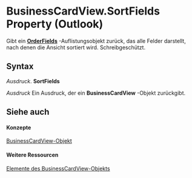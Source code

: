 
# BusinessCardView.SortFields Property (Outlook)

Gibt ein  **[OrderFields](e115fb80-352d-fd2e-c1c3-d266776fe122.md)** -Auflistungsobjekt zurück, das alle Felder darstellt, nach denen die Ansicht sortiert wird. Schreibgeschützt.


## Syntax

 _Ausdruck_. **SortFields**

 _Ausdruck_ Ein Ausdruck, der ein **BusinessCardView** -Objekt zurückgibt.


## Siehe auch


#### Konzepte


[BusinessCardView-Objekt](83706cf8-080c-fbf0-9381-5801a2dd4dfd.md)
#### Weitere Ressourcen


[Elemente des BusinessCardView-Objekts](http://msdn.microsoft.com/library/7ae88b49-5a9f-1a7b-79c2-3320bb0b50ae%28Office.15%29.aspx)